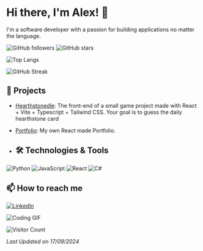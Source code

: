 # Hi there, I'm Alex! 👋

I'm a software developer with a passion for building applications no matter the language.

![GitHub followers](https://img.shields.io/github/followers/Alex-FonsecaN?label=Follow&style=social)
![GitHub stars](https://img.shields.io/github/stars/Alex-FonsecaN?affiliations=OWNER%2CCOLLABORATOR&style=social)

![Top Langs](https://github-readme-stats.vercel.app/api/top-langs/?username=Alex-FonsecaN&layout=compact&theme=radical)

![GitHub Streak](https://github-readme-streak-stats.herokuapp.com/?user=Alex-FonsecaN&theme=radical)


## 🚀 Projects

- [Hearthstonedle](https://github.com/Alex-FonsecaN/hearth-front): The front-end of a small game project made with React + Vite + Typescript + Tailwind CSS. Your goal is to guess the daily hearthstone card
- [Portfolio](https://github.com/Alex-FonsecaN/ReactPortfolio): My own React made Portfolio.

- ## 🛠️ Technologies & Tools

![Python](https://img.shields.io/badge/-Python-333333?style=flat&logo=python)
![JavaScript](https://img.shields.io/badge/-JavaScript-333333?style=flat&logo=javascript)
![React](https://img.shields.io/badge/-React-333333?style=flat&logo=react)
![C#](https://img.shields.io/badge/-C%23-333333?style=flat&logo=c-sharp&logoColor=white)

## 📫 How to reach me

[![LinkedIn](https://img.shields.io/badge/-LinkedIn-blue?style=flat&logo=Linkedin&logoColor=white)](https://www.linkedin.com/in/alexandre-fonseca-novaes-95722a171/)

![Coding GIF](https://media.giphy.com/media/VTtANKl0beDFQRLDTh/giphy.gif)

![Visitor Count](https://komarev.com/ghpvc/?username=Alex-FonsecaN&color=blue)


*Last Updated on 17/09/2024*


